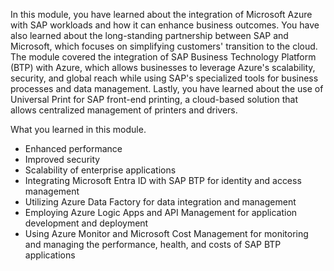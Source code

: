 In this module, you have learned about the integration of Microsoft Azure with SAP workloads and how it can enhance business outcomes. You have also learned about the long-standing partnership between SAP and Microsoft, which focuses on simplifying customers' transition to the cloud. The module covered the integration of SAP Business Technology Platform (BTP) with Azure, which allows businesses to leverage Azure's scalability, security, and global reach while using SAP's specialized tools for business processes and data management. Lastly, you have learned about the use of Universal Print for SAP front-end printing, a cloud-based solution that allows centralized management of printers and drivers.

What you learned in this module.

- Enhanced performance
- Improved security
- Scalability of enterprise applications
- Integrating Microsoft Entra ID with SAP BTP for identity and access management
- Utilizing Azure Data Factory for data integration and management
- Employing Azure Logic Apps and API Management for application development and deployment
- Using Azure Monitor and Microsoft Cost Management for monitoring and managing the performance, health, and costs of SAP BTP applications
